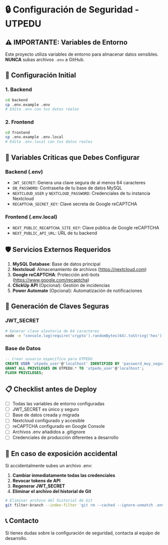# 🔒 Configuración de Seguridad - UTPEDU

## ⚠️ IMPORTANTE: Variables de Entorno

Este proyecto utiliza variables de entorno para almacenar datos sensibles. **NUNCA** subas archivos `.env` a GitHub.

## 🚀 Configuración Initial

### 1. Backend
```bash
cd backend
cp .env.example .env
# Edita .env con tus datos reales
```

### 2. Frontend
```bash
cd frontend
cp .env.example .env.local
# Edita .env.local con tus datos reales
```

## 🔑 Variables Críticas que Debes Configurar

### Backend (.env)
- `JWT_SECRET`: Genera una clave segura de al menos 64 caracteres
- `DB_PASSWORD`: Contraseña de tu base de datos MySQL
- `NEXTCLOUD_USER` y `NEXTCLOUD_PASSWORD`: Credenciales de tu instancia Nextcloud
- `RECAPTCHA_SECRET_KEY`: Clave secreta de Google reCAPTCHA

### Frontend (.env.local)
- `NEXT_PUBLIC_RECAPTCHA_SITE_KEY`: Clave pública de Google reCAPTCHA
- `NEXT_PUBLIC_API_URL`: URL de tu backend

## 🛡️ Servicios Externos Requeridos

1. **MySQL Database**: Base de datos principal
2. **Nextcloud**: Almacenamiento de archivos (https://nextcloud.com)
3. **Google reCAPTCHA**: Protección anti-bots (https://www.google.com/recaptcha)
4. **ClickUp API** (Opcional): Gestión de incidencias
5. **Power Automate** (Opcional): Automatización de notificaciones

## 🔧 Generación de Claves Seguras

### JWT_SECRET
```bash
# Generar clave aleatoria de 64 caracteres
node -e "console.log(require('crypto').randomBytes(64).toString('hex'))"
```

### Base de Datos
```sql
-- Crear usuario específico para UTPEDU
CREATE USER 'utpedu_user'@'localhost' IDENTIFIED BY 'password_muy_seguro';
GRANT ALL PRIVILEGES ON UTPEDU.* TO 'utpedu_user'@'localhost';
FLUSH PRIVILEGES;
```

## 📋 Checklist antes de Deploy

- [ ] Todas las variables de entorno configuradas
- [ ] JWT_SECRET es único y seguro
- [ ] Base de datos creada y migrada
- [ ] Nextcloud configurado y accesible
- [ ] reCAPTCHA configurado en Google Console
- [ ] Archivos .env añadidos a .gitignore
- [ ] Credenciales de producción diferentes a desarrollo

## 🚨 En caso de exposición accidental

Si accidentalmente subes un archivo .env:

1. **Cambiar inmediatamente todas las credenciales**
2. **Revocar tokens de API**
3. **Regenerar JWT_SECRET**
4. **Eliminar el archivo del historial de Git**

```bash
# Eliminar archivo del historial de Git
git filter-branch --index-filter 'git rm --cached --ignore-unmatch .env' HEAD
```

## 📞 Contacto

Si tienes dudas sobre la configuración de seguridad, contacta al equipo de desarrollo.
